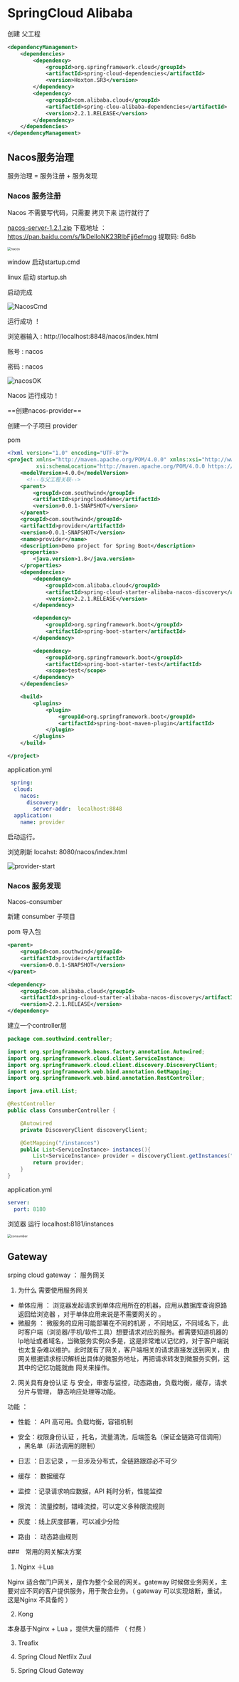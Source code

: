 #  SpringCloud Alibaba

创建 父工程   

~~~xml
<dependencyManagement>
    <dependencies>
        <dependency>
            <groupId>org.springframework.cloud</groupId>
            <artifactId>spring-cloud-dependencies</artifactId>
            <version>Hoxton.SR3</version>
        </dependency>
        <dependency>
            <groupId>com.alibaba.cloud</groupId>
            <artifactId>spring-clou-alibaba-dependencies</artifactId>
            <version>2.2.1.RELEASE</version>
        </dependency>
    </dependencies>
</dependencyManagement>
~~~




## Nacos服务治理


服务治理 = 服务注册 + 服务发现



### Nacos 服务注册

 Nacos 不需要写代码，只需要 拷贝下来 运行就行了

[nacos-server-1.2.1.zip](https://pan.baidu.com/s/1kDelloNK23RIbFjj6efmqg)
下载地址 ： https://pan.baidu.com/s/1kDelloNK23RIbFjj6efmqg
提取码: 6d8b



<img src="D:\typora\JAVA-MD\srpingCloudImages\nacos.png" alt="nacos" style="zoom:50%;" />



window 启动startup.cmd

linux   启动 startup.sh



启动完成

![NacosCmd](D:\typora\JAVA-MD\srpingCloudImages\NacosCmd.png)



运行成功 ！

浏览器输入 : http://localhost:8848/nacos/index.html 

账号 : nacos

密码 : nacos

![nacosOK](D:\typora\JAVA-MD\srpingCloudImages\nacosOK.png)

Nacos 运行成功！



==创建nacos-provider==

创建一个子项目 provider 

pom

~~~xml
<?xml version="1.0" encoding="UTF-8"?>
<project xmlns="http://maven.apache.org/POM/4.0.0" xmlns:xsi="http://www.w3.org/2001/XMLSchema-instance"
         xsi:schemaLocation="http://maven.apache.org/POM/4.0.0 https://maven.apache.org/xsd/maven-4.0.0.xsd">
    <modelVersion>4.0.0</modelVersion>
      <!--与父工程关联-->
    <parent>
        <groupId>com.southwind</groupId>
        <artifactId>springclouddemo</artifactId>
        <version>0.0.1-SNAPSHOT</version>
    </parent>
    <groupId>com.southwind</groupId>
    <artifactId>provider</artifactId>
    <version>0.0.1-SNAPSHOT</version>
    <name>provider</name>
    <description>Demo project for Spring Boot</description>
    <properties>
        <java.version>1.8</java.version>
    </properties>
    <dependencies>
        <dependency>
            <groupId>com.alibaba.cloud</groupId>
            <artifactId>spring-cloud-starter-alibaba-nacos-discovery</artifactId>
            <version>2.2.1.RELEASE</version>
        </dependency>

        <dependency>
            <groupId>org.springframework.boot</groupId>
            <artifactId>spring-boot-starter</artifactId>
        </dependency>

        <dependency>
            <groupId>org.springframework.boot</groupId>
            <artifactId>spring-boot-starter-test</artifactId>
            <scope>test</scope>
        </dependency>
    </dependencies>

    <build>
        <plugins>
            <plugin>
                <groupId>org.springframework.boot</groupId>
                <artifactId>spring-boot-maven-plugin</artifactId>
            </plugin>
        </plugins>
    </build>

</project>
~~~



application.yml

~~~yml
 spring:
  cloud:
    nacos:
      discovery:
        server-addr:  localhost:8848
  application:
    name: provider   
~~~



启动运行。

浏览刷新 locahst: 8080/nacos/index.html



![provider-start](D:\typora\JAVA-MD\srpingCloudImages\provider-start.png)







### Nacos 服务发现

Nacos-consumber

新建 consumber 子项目

pom  导入包

~~~xml
<parent>
    <groupId>com.southwind</groupId>
    <artifactId>provider</artifactId>
    <version>0.0.1-SNAPSHOT</version>
</parent>

<dependency>
    <groupId>com.alibaba.cloud</groupId>
    <artifactId>spring-cloud-starter-alibaba-nacos-discovery</artifactId>
    <version>2.2.1.RELEASE</version>
</dependency>
~~~



建立一个controller层

~~~java
package com.southwind.controller;

import org.springframework.beans.factory.annotation.Autowired;
import org.springframework.cloud.client.ServiceInstance;
import org.springframework.cloud.client.discovery.DiscoveryClient;
import org.springframework.web.bind.annotation.GetMapping;
import org.springframework.web.bind.annotation.RestController;

import java.util.List;

@RestController
public class ConsumberController {

    @Autowired
    private DiscoveryClient discoveryClient;

    @GetMapping("/instances")
    public List<ServiceInstance> instances(){
        List<ServiceInstance> provider = discoveryClient.getInstances("provider");
        return provider;
    }
}
~~~



application.yml

~~~yml
server:
  port: 8180
~~~



浏览器 运行 localhost:8181/instances



<img src="D:\typora\JAVA-MD\srpingCloudImages\consumber.png" alt="consumber" style="zoom:50%;" />



## Gateway



srping cloud  gateway ： 服务网关

1. 为什么 需要使用服务网关

- 单体应用 ： 浏览器发起请求到单体应用所在的机器，应用从数据库查询原路返回给浏览器 ，对于单体应用来说是不需要网关的 。
- 微服务 ： 微服务的应用可能部署在不同的机房 ，不同地区，不同域名下，此时客户端（浏览器/手机/软件工具）想要请求对应的服务。都需要知道机器的Ip地址或者域名，当微服务实例众多是，这是非常难以记忆的，对于客户端说也太复杂难以维护。此时就有了网关，客户端相关的请求直接发送到网关，由网关根据请求标识解析出具体的微服务地址，再把请求转发到微服务实例，这其中的记忆功能就由 网关来操作。



2. 网关具有身份认证 与 安全，审查与监控，动态路由，负载均衡，缓存，请求分片与管理， 静态响应处理等功能。

功能 ：

- 性能 ： API 高可用。负载均衡，容错机制
- 安全：权限身份认证 ，托名，流量清洗，后端签名（保证全链路可信调用） ，黑名单（非法调用的限制）

- 日志 ：日志记录 ，一旦涉及分布式，全链路跟踪必不可少

- 缓存 ： 数据缓存

- 监控 ：记录请求响应数据，API 耗时分析，性能监控

- 限流 ： 流量控制，错峰流控，可以定义多种限流规则

- 灰度 ：线上灰度部署，可以减少分险

- 路由 ： 动态路由规则

  



###　常用的网关解决方案

1. Nginx ＋Lua

Nginx 适合做门户网关，是作为整个全局的网关。gateway 时候做业务网关，主要对应不同的客户提供服务，用于聚合业务。（  gateway 可以实现熔断，重试，这是Nginx 不具备的 ）

2. Kong

本身基于Nginx + Lua ，提供大量的插件 （ 付费 ）

3. Treafix

4. Spring Cloud Netfilx Zuul
5. Spring Cloud Gateway










